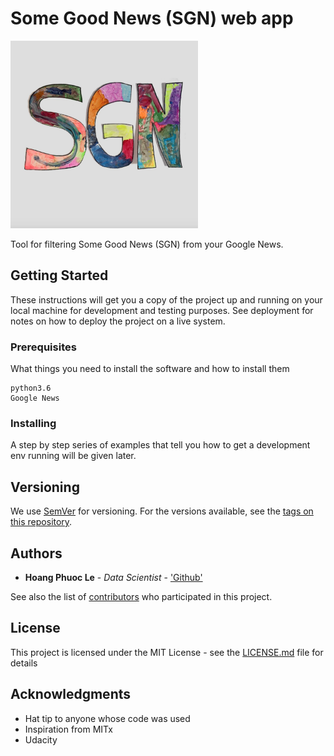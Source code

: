 # Some Good News (SGN) web app

<img src="./images/somegoodnews.jpg" width="300" height="300">

Tool for filtering Some Good News (SGN) from your Google News. 


## Getting Started

These instructions will get you a copy of the project up and running on your local machine for development and testing purposes. See deployment for notes on how to deploy the project on a live system.

### Prerequisites

What things you need to install the software and how to install them

```
python3.6
Google News
```


### Installing

A step by step series of examples that tell you how to get a development env running will be given later.


## Versioning

We use [SemVer](http://semver.org/) for versioning. For the versions available, see the [tags on this repository](https://github.com/philip-le/SGN_app/tags). 


## Authors

* **Hoang Phuoc Le** - *Data Scientist* - ['Github'](https://github.com/philip-le)

See also the list of [contributors](https://github.com/philip-le/SGN_app/contributors) who participated in this project.

## License

This project is licensed under the MIT License - see the [LICENSE.md](LICENSE.md) file for details

## Acknowledgments

* Hat tip to anyone whose code was used
* Inspiration from MITx
* Udacity 


